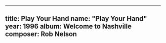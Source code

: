 
---
title: Play Your Hand
name: "Play Your Hand"
year:  1996
album: Welcome to Nashville
composer: Rob Nelson
---
